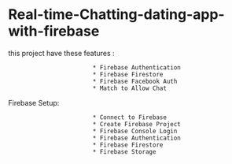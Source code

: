 
# Real-time-Chatting-dating-app-with-firebase

this project have these features : 

                            * Firebase Authentication 
                            * Firebase Firestore 
                            * Firebase Facebook Auth
                            * Match to Allow Chat

Firebase Setup: 

                            * Connect to Firebase
                            * Create Firebase Project 
                            * Firebase Console Login 
                            * Firebase Authentication 
                            * Firebase Firestore
                            * Firebase Storage
